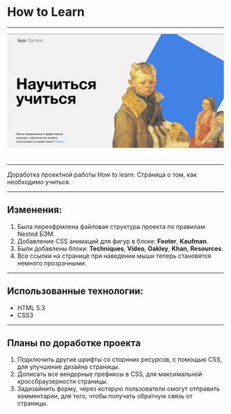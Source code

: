 # How to Learn 
------------------
![Screenshot of page](images/how-to-learn.png)
***

Доработка проектной работы How to learn. Страница о том, как необходимо учиться. 
***
## Изменения:
1. Была переофрмлена файловая структура проекта по правилам Nested БЭМ.
2. Добавление CSS анимаций для фигур в блоке: **Footer**, **Kaufman**.
3. Были добавлены блоки: **Techniques**, **Video**, **Oakley**, **Khan**, **Resources**.
4. Все ссылки на странице при наведении мыши теперь становятся немного прозрачными.
***
## Использованные технологии:
* HTML 5.3
* CSS3
***
## Планы по доработке проекта
1. Подключить другие шрифты со сторнних ресурсов, с помощью CSS, для улучшение дизайна страницы.
2. Дописать все вендорные префиксы в CSS, для максимальной кроссбраузерности страницы.
3. Задизайнить форму, через которую пользователи смогут отправить комментарии, для того, чтобы получать обратную связь от страницы.



